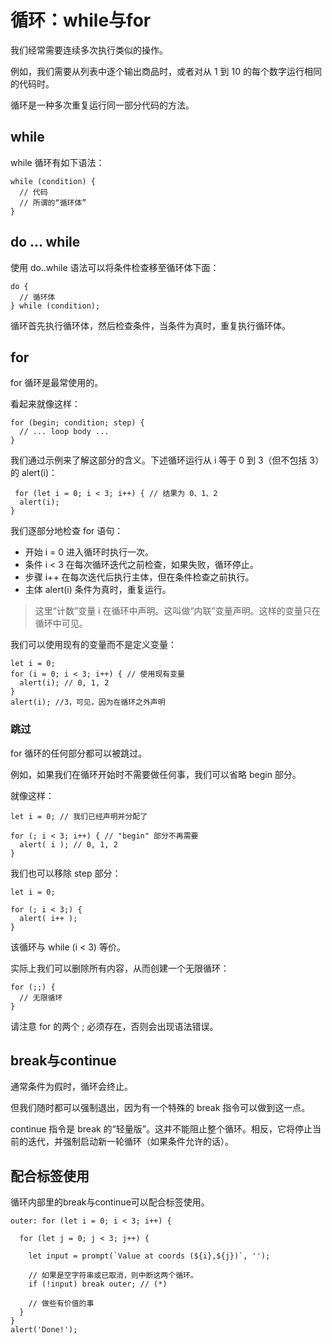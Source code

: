 # 循环：while与for

我们经常需要连续多次执行类似的操作。

例如，我们需要从列表中逐个输出商品时，或者对从 1 到 10 的每个数字运行相同的代码时。

循环是一种多次重复运行同一部分代码的方法。

## while

while 循环有如下语法：
```
while (condition) {
  // 代码
  // 所谓的“循环体”
}
```

## do ... while

使用 do..while 语法可以将条件检查移至循环体下面：
```
do {
  // 循环体
} while (condition);
```
循环首先执行循环体，然后检查条件，当条件为真时，重复执行循环体。

## for

for 循环是最常使用的。

看起来就像这样：
```
for (begin; condition; step) {
  // ... loop body ...
}
```
我们通过示例来了解这部分的含义。下述循环运行从 i 等于 0 到 3（但不包括 3）的 alert(i)：
```
 for (let i = 0; i < 3; i++) { // 结果为 0、1、2
  alert(i);
}
```
我们逐部分地检查 for 语句：

* 开始	i = 0	进入循环时执行一次。
* 条件	i < 3	在每次循环迭代之前检查，如果失败，循环停止。
* 步骤	i++	在每次迭代后执行主体，但在条件检查之前执行。
* 主体	alert(i)	条件为真时，重复运行。

>这里“计数”变量 i 在循环中声明。这叫做“内联”变量声明。这样的变量只在循环中可见。

我们可以使用现有的变量而不是定义变量：
```
let i = 0;
for (i = 0; i < 3; i++) { // 使用现有变量
  alert(i); // 0, 1, 2
}
alert(i); //3，可见，因为在循环之外声明
```
###  跳过
for 循环的任何部分都可以被跳过。

例如，如果我们在循环开始时不需要做任何事，我们可以省略 begin 部分。

就像这样：
```
let i = 0; // 我们已经声明并分配了

for (; i < 3; i++) { // "begin" 部分不再需要
  alert( i ); // 0, 1, 2
}
```
我们也可以移除 step 部分：

```
let i = 0;

for (; i < 3;) {
  alert( i++ );
}
```
该循环与 while (i < 3) 等价。

实际上我们可以删除所有内容，从而创建一个无限循环：
```
for (;;) {
  // 无限循环
}
```
请注意 for 的两个 ; 必须存在，否则会出现语法错误。

## break与continue

通常条件为假时，循环会终止。

但我们随时都可以强制退出，因为有一个特殊的 break 指令可以做到这一点。

continue 指令是 break 的“轻量版”。这并不能阻止整个循环。相反，它将停止当前的迭代，并强制启动新一轮循环（如果条件允许的话）。

配合标签使用
---
 循环内部里的break与continue可以配合标签使用。

````
outer: for (let i = 0; i < 3; i++) {

  for (let j = 0; j < 3; j++) {

    let input = prompt(`Value at coords (${i},${j})`, '');

    // 如果是空字符串或已取消，则中断这两个循环。
    if (!input) break outer; // (*)

    // 做些有价值的事
  }
}
alert('Done!');
````
